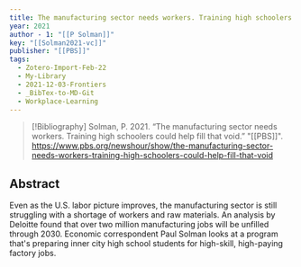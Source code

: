 ```yaml
---
title: The manufacturing sector needs workers. Training high schoolers could help fill that void
year: 2021
author - 1: "[[P Solman]]"
key: "[[Solman2021-vc]]"
publisher: "[[PBS]]"
tags:
  - Zotero-Import-Feb-22
  - My-Library
  - 2021-12-03-Frontiers
  - _BibTex-to-MD-Git
  - Workplace-Learning
---
```


> [!Bibliography]
> Solman, P. 2021. “The manufacturing sector needs workers. Training high schoolers could help fill that void.” "[[PBS]]". https://www.pbs.org/newshour/show/the-manufacturing-sector-needs-workers-training-high-schoolers-could-help-fill-that-void

## Abstract
Even as the U.S. labor picture improves, the manufacturing sector is still struggling with a shortage of workers and raw materials. An analysis by Deloitte found that over two million manufacturing jobs will be unfilled through 2030. Economic correspondent Paul Solman looks at a program that's preparing inner city high school students for high-skill, high-paying factory jobs.